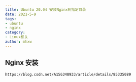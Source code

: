 ```yaml
---
title: Ubuntu 20.04 安装Nginx到指定目录
date: 2021-5-9
tags:
- ubuntu
- nginx
category:
- Linux相关
author: mhxw
---
```


## Nginx 安装

```shell
https://blog.csdn.net/A156348933/article/details/85335089
```
<!-- more -->